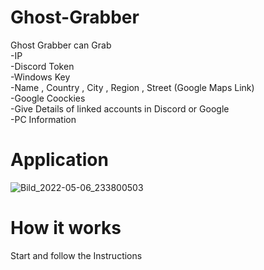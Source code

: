 # Ghost-Grabber                         
Ghost Grabber can Grab                                                                                         
-IP                                                                                         
-Discord Token                                                                          
-Windows Key                                                                      
-Name , Country , City , Region , Street (Google Maps Link)                                                    
-Google Coockies                                                                                         
-Give Details of linked accounts in Discord or Google                                               
-PC Information                                                                            

                   
# Application                                                                                                                                                     
![Bild_2022-05-06_233800503](https://user-images.githubusercontent.com/104644476/167219717-123ced16-8e81-4509-bfcf-5df4c095bb5c.png)                             
 
# How it works                                                                                                         
Start and follow the Instructions
